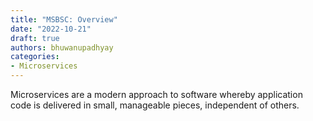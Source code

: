 ```yaml
---
title: "MSBSC: Overview"
date: "2022-10-21"
draft: true
authors: bhuwanupadhyay
categories:
- Microservices
---
```


Microservices are a modern approach to software whereby application code is delivered in small, manageable pieces, independent of others.

<!--more-->

